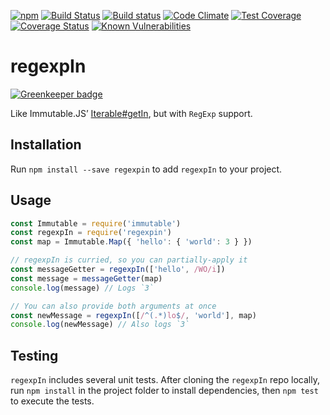 [![npm](https://img.shields.io/npm/v/regexpin.svg)](https://www.npmjs.com/package/regexpin)
[![Build Status](https://travis-ci.org/smockle/regexpin.svg?branch=master)](https://travis-ci.org/smockle/regexpin)
[![Build status](https://ci.appveyor.com/api/projects/status/5pkcck6x92p98p6d?svg=true)](https://ci.appveyor.com/project/smockle/regexpin)
[![Code Climate](https://codeclimate.com/github/smockle/regexpin/badges/gpa.svg)](https://codeclimate.com/github/smockle/regexpin)
[![Test Coverage](https://codeclimate.com/github/smockle/regexpin/badges/coverage.svg)](https://codeclimate.com/github/smockle/regexpin/coverage)
[![Coverage Status](https://coveralls.io/repos/github/smockle/regexpin/badge.svg?branch=master)](https://coveralls.io/github/smockle/regexpin?branch=master)
[![Known Vulnerabilities](https://snyk.io/test/npm/regexpin/badge.svg)](https://snyk.io/test/npm/regexpin)

# regexpIn

[![Greenkeeper badge](https://badges.greenkeeper.io/smockle/regexpin.svg)](https://greenkeeper.io/)

Like Immutable.JS’ [Iterable#getIn](https://facebook.github.io/immutable-js/docs/#/Iterable/getIn), but with `RegExp` support.

## Installation

Run `npm install --save regexpin` to add `regexpIn` to your project.

## Usage

```JavaScript
const Immutable = require('immutable')
const regexpIn = require('regexpin')
const map = Immutable.Map({ 'hello': { 'world': 3 } })

// regexpIn is curried, so you can partially-apply it
const messageGetter = regexpIn(['hello', /WO/i])
const message = messageGetter(map)
console.log(message) // Logs `3`

// You can also provide both arguments at once
const newMessage = regexpIn([/^(.*)lo$/, 'world'], map)
console.log(newMessage) // Also logs `3`
```

## Testing

`regexpIn` includes several unit tests. After cloning the `regexpIn` repo locally, run `npm install` in the project folder to install dependencies, then `npm test` to execute the tests.
